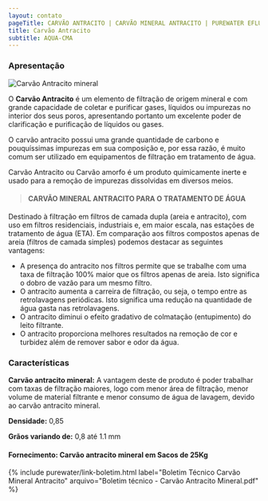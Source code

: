 ```yaml
---
layout: contato
pageTitle: CARVÃO ANTRACITO | CARVÃO MINERAL ANTRACITO | PUREWATER EFLUENTES
title: Carvão Antracito
subtitle: AQUA-CMA
---
```


### Apresentação

<img class="img-responsive pull-right" style="max-width: 40%;" src="../../website/images/Carvão ativado granulado.jpg" alt="Carvão Antracito mineral">

O **Carvão Antracito** é um elemento de filtração de origem mineral e com grande capacidade de coletar e purificar gases, líquidos ou impurezas no interior dos seus poros, apresentando portanto um excelente poder de clarificação e purificação de líquidos ou gases.

O carvão antracito possui uma grande quantidade de carbono e pouquíssimas impurezas em sua composição e, por essa razão, é muito comum ser utilizado em equipamentos de filtração em tratamento de água.

Carvão Antracito ou Carvão amorfo é um produto quimicamente inerte e usado para a remoção de impurezas dissolvidas em diversos meios.

> #### CARVÃO MINERAL ANTRACITO PARA O TRATAMENTO DE ÁGUA

Destinado à filtração em filtros de camada dupla (areia e antracito), com uso em filtros residenciais, industriais e, em maior escala, nas estações de tratamento de água (ETA). Em comparação aos filtros compostos apenas de areia (filtros de camada simples) podemos destacar as seguintes vantagens:

- A presença do antracito nos filtros permite que se trabalhe com uma taxa de filtração 100% maior que os filtros apenas de areia. Isto significa o dobro de vazão para um mesmo filtro.
- O antracito aumenta a carreira de filtração, ou seja, o tempo entre as retrolavagens periódicas. Isto significa uma redução na quantidade de água gasta nas retrolavagens.
- O antracito diminui o efeito gradativo de colmatação (entupimento) do leito filtrante.
- O antracito proporciona melhores resultados na remoção de cor e turbidez além de remover sabor e odor da água.

### Características

**Carvão antracito mineral:** A vantagem deste de produto é poder trabalhar com taxas de filtração maiores, logo com menor área de filtração, menor volume de material filtrante e menor consumo de água de lavagem, devido ao carvão antracito mineral.

**Densidade:** 0,85

**Grãos variando de:** 0,8 até 1.1 mm

>
#### Fornecimento: Carvão antracito mineral em Sacos de 25Kg
>
>
{% include purewater/link-boletim.html 
   label="Boletim Técnico Carvão Mineral Antracito" 
   arquivo="Boletim técnico - Carvão Antracito Mineral.pdf" %}
>



